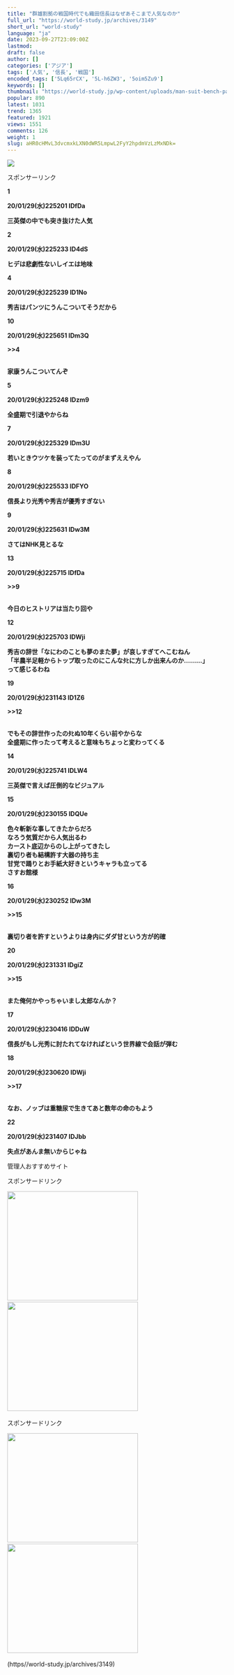 ```yaml
---
title: "群雄割拠の戦国時代でも織田信長はなぜあそこまで人気なのか"
full_url: "https://world-study.jp/archives/3149"
short_url: "world-study"
language: "ja"
date: 2023-09-27T23:09:00Z
lastmod: 
draft: false
author: []
categories: ['アジア']
tags: ['人気', '信長', '戦国']
encoded_tags: ['5Lq65rCX', '5L-h6ZW3', '5oim5Zu9']
keywords: []
thumbnail: "https://world-study.jp/wp-content/uploads/man-suit-bench-park-tie-portrait-5206836.jpg"
popular: 890
latest: 1031
trend: 1365
featured: 1921
views: 1551
comments: 126
weight: 1
slug: aHR0cHMvL3dvcmxkLXN0dWR5LmpwL2FyY2hpdmVzLzMxNDk=
---
```


![](https://world-study.jp/wp-content/uploads/man-suit-bench-park-tie-portrait-5206836.jpg)

<div><p class='ps-label'>スポンサーリンク</p><p class='ps-widget'></p><p class='t_h'><strong><p>1 <p> 20/01/29(水)225201 IDfDa</p></p></strong></p><p class='t_b'><strong><p> 三英傑の中でも突き抜けた人気 </p></strong></p><p></p><p class='t_b'><strong><p>2 <p> 20/01/29(水)225233 ID4dS</p></p></strong></p><p class='t_b'><strong><p> ヒデは悲劇性ないしイエは地味 </p></strong></p><p class='t_h'><strong><p>4 <p> 20/01/29(水)225239 ID1No</p></p></strong></p><p class='t_b'><strong><p> 秀吉はパンツにうんこついてそうだから </p></strong></p><p class='t_h t_i'><strong><p>10 <p> 20/01/29(水)225651 IDm3Q</p></p></strong></p><p class='t_b t_i'><strong><p><p class='anchor'>>>4</p><br> 家康うんこついてんぞ </p></strong></p><p class='t_h'><strong><p>5 <p> 20/01/29(水)225248 IDzm9</p></p></strong></p><p class='t_b'><strong><p> 全盛期で引退やからね </p></strong></p><p class='t_h'><strong><p>7 <p> 20/01/29(水)225329 IDm3U</p></p></strong></p><p class='t_b'><strong><p> 若いときウツケを装ってたってのがまずええやん </p></strong></p><p class='t_h'><strong><p>8 <p> 20/01/29(水)225533 IDFYO</p></p></strong></p><p class='t_b'><strong><p> 信長より光秀や秀吉が優秀すぎない </p></strong></p><p class='t_h'><strong><p>9 <p> 20/01/29(水)225631 IDw3M</p></p></strong></p><p class='t_b'><strong><p> さてはNHK見とるな </p></strong></p><p class='t_h t_i'><strong><p>13 <p> 20/01/29(水)225715 IDfDa</p></p></strong></p><p class='t_b t_i'><strong><p><p class='anchor'>>>9</p><br> 今日のヒストリアは当たり回や </p></strong></p><p class='t_h'><strong><p>12 <p> 20/01/29(水)225703 IDWji</p></p></strong></p><p class='t_b'><strong><p> 秀吉の辞世「なにわのことも夢のまた夢」が哀しすぎてへこむねん<br> 「半農半足軽からトップ取ったのにこんなﾀﾋに方しか出来んのか………」<br> って感じるわね </p></strong></p><p class='t_h t_i'><strong><p>19 <p> 20/01/29(水)231143 ID1Z6</p></p></strong></p><p class='t_b t_i'><strong><p><p class='anchor'>>>12</p><br> でもその辞世作ったのﾀﾋぬ10年くらい前やからな<br> 全盛期に作ったって考えると意味もちょっと変わってくる </p></strong></p><p class='t_h'><strong><p>14 <p> 20/01/29(水)225741 IDLW4</p></p></strong></p><p class='t_b'><strong><p> 三英傑で言えば圧倒的なビジュアル </p></strong></p><p class='t_h'><strong><p>15 <p> 20/01/29(水)230155 IDQUe</p></p></strong></p><p class='t_b'><strong><p> 色々斬新な事してきたからだろ<br> なろう気質だから人気出るわ<br> カースト底辺からのし上がってきたし<br> 裏切り者も結構許す大器の持ち主<br> 甘党で踊りとお手紙大好きというキャラも立ってる<br> さすお館様 </p></strong></p><p class='t_h t_i'><strong><p>16 <p> 20/01/29(水)230252 IDw3M</p></p></strong></p><p class='t_b t_i'><strong><p><p class='anchor'>>>15</p><br> 裏切り者を許すというよりは身内にダダ甘という方が的確 </p></strong></p><p class='t_h t_i'><strong><p>20 <p> 20/01/29(水)231331 IDgiZ</p></p></strong></p><p class='t_b t_i'><strong><p><p class='anchor'>>>15</p><br> また俺何かやっちゃいまし太郎なんか？ </p></strong></p><p class='t_h'><strong><p>17 <p> 20/01/29(水)230416 IDDuW</p></p></strong></p><p class='t_b'><strong><p> 信長がもし光秀に討たれてなければという世界線で会話が弾む </p></strong></p><p class='t_h t_i'><strong><p>18 <p> 20/01/29(水)230620 IDWji</p></p></strong></p><p class='t_b t_i'><strong><p><p class='anchor'>>>17</p><br> なお、ノッブは重糖尿で生きてあと数年の命のもよう </p></strong></p><p class='t_h'><strong><p>22 <p> 20/01/29(水)231407 IDJbb</p></p></strong></p><p class='t_b'><strong><p> 失点があんま無いからじゃね </p></strong></p> <p class='textwidget custom-html-widget'></p><p class='top_rss_down_title'> 管理人おすすめサイト </p> <p class='rss4'> </p><p class='posts-under-1'>スポンサードリンク</p><a href='https//hb.afl.rakuten.co.jp/hsc/22147dca.3eb27a4d.22147dcb.ab9930ba/?link_type=pict&ut=eyJwYWdlIjoic2hvcCIsInR5cGUiOiJwaWN0IiwiY29sIjoxLCJjYXQiOiI0NCIsImJhbiI6IjQ2MDEzNSIsImFtcCI6ZmFsc2V9' target='_blank' rel='nofollow sponsored noopener'><img src='https//hbb.afl.rakuten.co.jp/hsb/22147dca.3eb27a4d.22147dcb.ab9930ba/?me_id=1&me_adv_id=460135&t=pict' border='0' alt='' title=''></a> <br> <a href='https//px.a8.net/svt/ejp?a8mat=3TD6WR+3C9O2A+2PEO+1I1IKX' rel='nofollow'> <img border='0' width='300' height='250' alt='' src='https//www23.a8.net/svt/bgt?aid=230722875202&wid=005&eno=01&mid=s00000012624009077000&mc=1'></a> <img border='0' width='1' height='1' src='https//www10.a8.net/0.gif?a8mat=3TD6WR+3C9O2A+2PEO+1I1IKX' alt=''> <a href='https//px.a8.net/svt/ejp?a8mat=3TD6WR+4491HU+54ZG+609HT' rel='nofollow'> <img border='0' width='300' height='250' alt='' src='https//www29.a8.net/svt/bgt?aid=230722875249&wid=005&eno=01&mid=s00000023974001009000&mc=1'></a> <img border='0' width='1' height='1' src='https//www18.a8.net/0.gif?a8mat=3TD6WR+4491HU+54ZG+609HT' alt=''> <p class='posts-under-1'>スポンサードリンク</p><a href='https//px.a8.net/svt/ejp?a8mat=3BQDI5+2RFHW2+3D3Q+65U41' rel='nofollow'> <img border='0' width='300' height='250' alt='' src='https//www28.a8.net/svt/bgt?aid=201104861167&wid=005&eno=01&mid=s00000015695001035000&mc=1'></a> <img border='0' width='1' height='1' src='https//www17.a8.net/0.gif?a8mat=3BQDI5+2RFHW2+3D3Q+65U41' alt=''> <a href='https//px.a8.net/svt/ejp?a8mat=3H5J7Z+P0B9U+50+35UAKX' rel='nofollow'> <img border='0' width='300' height='250' alt='' src='https//www23.a8.net/svt/bgt?aid=210210191042&wid=005&eno=01&mid=s00000000018019121000&mc=1'></a> <img border='0' width='1' height='1' src='https//www10.a8.net/0.gif?a8mat=3H5J7Z+P0B9U+50+35UAKX' alt=''> </div>

(https//world-study.jp/archives/3149)
